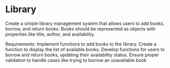 # Library
Create a simple library management system that allows users to add books, borrow, and return books. Books should be represented as objects with properties like title, author, and availability.

Requirements:
Implement functions to add books to the library.
Create a function to display the list of available books.
Develop functions for users to borrow and return books, updating their availability status.
Ensure proper validation to handle cases like trying to borrow an unavailable book